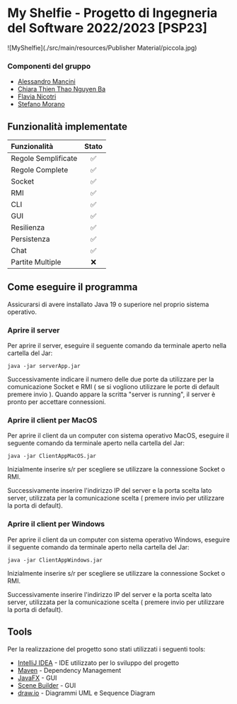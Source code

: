 # My Shelfie - Progetto di Ingegneria del Software 2022/2023 [PSP23]
![MyShelfie](./src/main/resources/Publisher Material/piccola.jpg)
### Componenti del gruppo
* [Alessandro Mancini](https://github.com/alemancio5)
* [Chiara Thien Thao Nguyen Ba](https://github.com/chiaranb)
* [Flavia Nicotri](https://github.com/flanico)
* [Stefano Morano](https://github.com/stefano-morano)

## Funzionalità implementate
| Funzionalità        | Stato |
|:--------------------|:-----:|
| Regole Semplificate |   ✅   |
| Regole Complete     |   ✅   |
| Socket              |   ✅   |
| RMI                 |   ✅   |
| CLI                 |   ✅   |
| GUI                 |   ✅   |
| Resilienza          |   ✅   |
| Persistenza         |   ✅   |
| Chat                |   ✅   |
| Partite Multiple    |   ❌   |

## Come eseguire il programma
Assicurarsi di avere installato Java 19 o superiore nel proprio sistema operativo.

### Aprire il server
Per aprire il server, eseguire il seguente comando da terminale aperto nella cartella del Jar:

```java -jar serverApp.jar```

Successivamente indicare il numero delle due porte da utilizzare per la comunicazione Socket e RMI ( se si vogliono utilizzare le porte di default premere invio ). 
Quando appare la scritta "server is running", il server è pronto per accettare connessioni.

### Aprire il client per MacOS
Per aprire il client da un computer con sistema operativo MacOS, eseguire il seguente comando da terminale aperto nella cartella del Jar:

```java -jar ClientAppMacOS.jar```

Inizialmente inserire s/r per scegliere se utilizzare la connessione Socket o RMI.

Successivamente inserire l'indirizzo IP del server e la porta scelta lato server, utilizzata per la comunicazione scelta ( premere invio per utilizzare la porta di default).

### Aprire il client per Windows
Per aprire il client da un computer con sistema operativo Windows, eseguire il seguente comando da terminale aperto nella cartella del Jar:

```java -jar ClientAppWindows.jar```

Inizialmente inserire s/r per scegliere se utilizzare la connessione Socket o RMI.

Successivamente inserire l'indirizzo IP del server e la porta scelta lato server, utilizzata per la comunicazione scelta ( premere invio per utilizzare la porta di default).

## Tools
Per la realizzazione del progetto sono stati utilizzati i seguenti tools:
* [IntelliJ IDEA](https://www.jetbrains.com/idea/) - IDE utilizzato per lo sviluppo del progetto
* [Maven](https://maven.apache.org/) - Dependency Management
* [JavaFX](https://openjfx.io/) - GUI 
* [Scene Builder](https://gluonhq.com/products/scene-builder/) - GUI 
* [draw.io](https://app.diagrams.net/) - Diagrammi UML e Sequence Diagram


